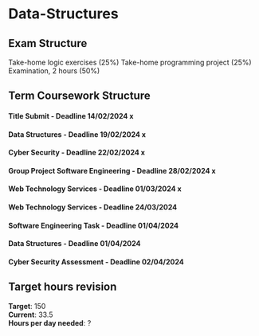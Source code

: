 # Data-Structures

## Exam Structure 
Take-home logic exercises (25%)
Take-home programming project (25%)
Examination, 2 hours (50%)

## Term Coursework Structure 

#### Title Submit - Deadline 14/02/2024 x
#### Data Structures - Deadline 19/02/2024 x
#### Cyber Security - Deadline 22/02/2024 x 
#### Group Project Software Engineering - Deadline 28/02/2024 x
#### Web Technology Services - Deadline 01/03/2024 x 
#### Web Technology Services - Deadline 24/03/2024
#### Software Engineering Task - Deadline 01/04/2024
#### Data Structures - Deadline 01/04/2024
#### Cyber Security Assessment - Deadline 02/04/2024

## Target hours revision 
**Target**: 150 \
**Current**: 33.5\
**Hours per day needed**: ?
